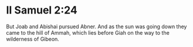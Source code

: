 # II Samuel 2:24

But Joab and Abishai pursued Abner. And as the sun was going down they came to the hill of Ammah, which lies before Giah on the way to the wilderness of Gibeon.
